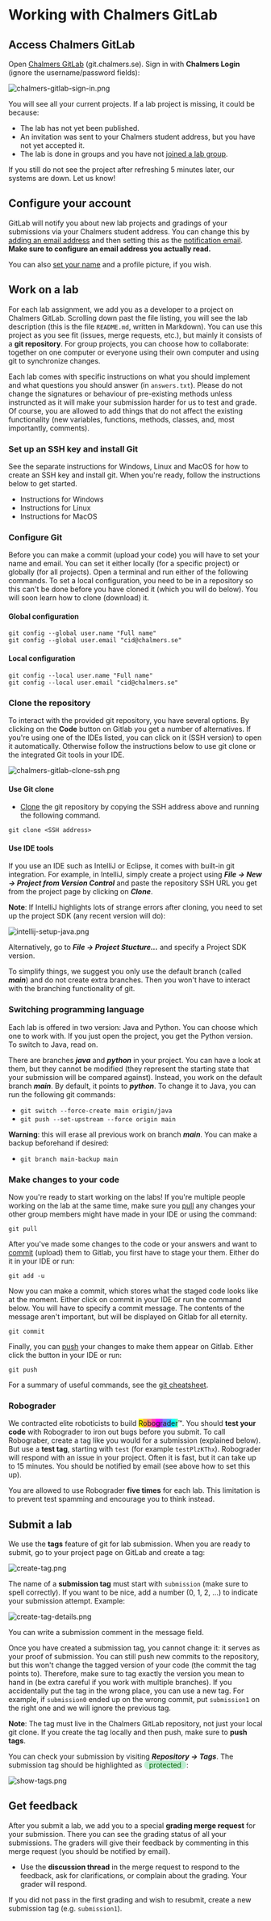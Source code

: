 # Working with Chalmers GitLab

## Access Chalmers GitLab

Open [Chalmers GitLab](https://git.chalmers.se/dashboard/projects) (git.chalmers.se). Sign in with **Chalmers Login** (ignore the username/password fields):

![chalmers-gitlab-sign-in.png](img/chalmers-gitlab-sign-in.png)

You will see all your current projects. If a lab project is missing, it could be because:

- The lab has not yet been published.
- An invitation was sent to your Chalmers student address, but you have not yet accepted it.
- The lab is done in groups and you have not [joined a lab group](lab-info.md#joining-a-group).

If you still do not see the project after refreshing 5 minutes later, our systems are down. Let us know!

## Configure your account

GitLab will notify you about new lab projects and gradings of your submissions via your Chalmers student address. You can change this by [adding an email address](https://git.chalmers.se/-/profile/emails) and then setting this as the [notification email](https://git.chalmers.se/-/profile/notifications). **Make sure to configure an email address you actually read.**

You can also [set your name](https://git.chalmers.se/-/profile) and a profile picture, if you wish.

## Work on a lab

For each lab assignment, we add you as a developer to a project on Chalmers GitLab. Scrolling down past the file listing, you will see the lab description (this is the file `README.md`, written in Markdown). You can use this project as you see fit (issues, merge requests, etc.), but mainly it consists of a **git repository**. For group projects, you can choose how to collaborate: together on one computer or everyone using their own computer and using git to synchronize changes.

Each lab comes with specific instructions on what you should implement and what questions you should answer (in `answers.txt`). Please do not change the signatures or behaviour of pre-existing methods unless instruncted as it will make your submission harder for us to test and grade. Of course, you are allowed to add things that do not affect the existing functionality (new variables, functions, methods, classes, and, most importantly, comments).

### Set up an SSH key and install Git

See the separate instructions for Windows, Linux and MacOS for how to create an SSH key and install git. When you're ready, follow the instructions below to get started.

- Instructions for Windows
- Instructions for Linux
- Instructions for MacOS

### Configure Git

Before you can make a commit (upload your code) you will have to set your name and email. You can set it either locally (for a specific project) or globally (for all projects). Open a terminal and run either of the following commands. To set a local configuration, you need to be in a repository so this can't be done before you have cloned it (which you will do below). You will soon learn how to clone (download) it.

#### Global configuration
``` shell
git config --global user.name "Full name"
git config --global user.email "cid@chalmers.se"
```

#### Local configuration
``` shell
git config --local user.name "Full name"
git config --local user.email "cid@chalmers.se"
```

### Clone the repository

To interact with the provided git repository, you have several options. By clicking on the **Code** button on Gitlab you get a number of alternatives. If you're using one of the IDEs listed, you can click on it (SSH version) to open it automatically. Otherwise follow the instructions below to use git clone or the integrated Git tools in your IDE.

![chalmers-gitlab-clone-ssh.png](img/gitlab-clone.png)

#### Use Git clone
- [Clone](https://git.chalmers.se/help/gitlab-basics/start-using-git.md#clone-with-ssh) the git repository by copying the SSH address above and running the following command.

``` shell
git clone <SSH address>
```

#### Use IDE tools

If you use an IDE such as IntelliJ or Eclipse, it comes with built-in git integration. For example, in IntelliJ, simply create a project using ***File → New → Project from Version Control*** and paste the repository SSH URL you get from the project page by clicking on ***Clone***.

  **Note**: If IntelliJ highlights lots of strange errors after cloning, you need to set up the project SDK (any recent version will do):

  ![intellij-setup-java.png](img/intellij-setup-java.png)

  Alternatively, go to ***File → Project Stucture...*** and specify a Project SDK version.

To simplify things, we suggest you only use the default branch (called ***main***) and do not create extra branches. Then you won't have to interact with the branching functionality of git.

### Switching programming language

Each lab is offered in two version: Java and Python. You can choose which one to work with. If you just open the project, you get the Python version. To switch to Java, read on.

There are branches ***java*** and ***python*** in your project. You can have a look at them, but they cannot be modified (they represent the starting state that your submission will be compared against). Instead, you work on the default branch ***main***. By default, it points to ***python***. To change it to Java, you can run the following git commands:

- `git switch --force-create main origin/java`
- `git push --set-upstream --force origin main`

**Warning**: this will erase all previous work on branch ***main***. You can make a backup beforehand if desired:

- `git branch main-backup main`

### Make changes to your code

Now you're ready to start working on the labs! If you're multiple people working on the lab at the same time, make sure you [pull](https://git.chalmers.se/help/gitlab-basics/start-using-git.md#download-the-latest-changes-in-the-project) any changes your other group members might have made in your IDE or using the command:

``` shell
git pull
```

After you've made some changes to the code or your answers and want to [commit](https://git.chalmers.se/help/gitlab-basics/start-using-git.md#add-and-commit-local-changes) (upload) them to Gitlab, you first have to stage your them. Either do it in your IDE or run:

``` shell
git add -u
```

Now you can make a commit, which stores what the staged code looks like at the moment. Either click on commit in your IDE or run the command below. You will have to specify a commit message. The contents of the message aren't important, but will be displayed on Gitlab for all eternity.
``` shell
git commit
```

Finally, you can [push](https://git.chalmers.se/help/gitlab-basics/start-using-git.md#send-changes-to-gitlabcom) your changes to make them appear on Gitlab. Either click the button in your IDE or run:
``` shell
git push
```

For a summary of useful commands, see the [git cheatsheet](https://about.gitlab.com/images/press/git-cheat-sheet.pdf).

### Robograder

We contracted elite roboticists to build 
<span style="background-color: #ffff00;">R</span><span style="background-color: #ffaf40;">o</span><span style="background-color: #ff8080;">b</span><span style="background-color: #ff40af;">o</span><span style="background-color: #ff00ff;">g</span><span style="background-color: #af40ff;">r</span><span style="background-color: #8080ff;">a</span><span style="background-color: #40afff;">d</span><span style="background-color: #00ffff;">e</span><span style="background-color: #4fffaf;">r</span>™. 
You should **test your code** with Robograder to iron out bugs before you submit. To call Robograber, create a tag like you would for a submission (explained below). But use a **test tag**, starting with `test` (for example `testPlzKThx`). Robograder will respond with an issue in your project. Often it is fast, but it can take up to 15 minutes. You should be notified by email (see above how to set this up).

You are allowed to use Robograder **five times** for each lab. This limitation is to prevent test spamming and encourage you to think instead.

## Submit a lab

We use the **tags** feature of git for lab submission. When you are ready to submit, go to your project page on GitLab and create a tag:

![create-tag.png](img/create-tag.png)

The name of a **submission tag** must start with `submission` (make sure to spell correctly). If you want to be nice, add a number (0, 1, 2, …) to indicate your submission attempt. Example:

![create-tag-details.png](img/create-tag-details.png)

You can write a submission comment in the message field.

Once you have created a submission tag, you cannot change it: it serves as your proof of submission. You can still push new commits to the repository, but this won't change the tagged version of your code (the commit the tag points to). Therefore, make sure to tag exactly the version you mean to hand in (be extra careful if you work with multiple branches). If you accidentally put the tag in the wrong place, you can use a new tag. For example, if `submission0` ended up on the wrong commit, put `submission1` on the right one and we will ignore the previous tag.

**Note**: The tag must live in the Chalmers GitLab repository, not just your local git clone. If you create the tag locally and then push, make sure to **push tags**.

You can check your submission by visiting ***Repository → Tags***. The submission tag should be highlighted as 
<span style="background-color: #bfedd2; color: #006000; padding: 0 10px; border-radius: 10px">protected</span>:

![show-tags.png](img/show-tags.png)

## Get feedback

After you submit a lab, we add you to a special **grading merge request** for your submission. There you can see the grading status of all your submissions. The graders will give their feedback by commenting in this merge request (you should be notified by email).

- Use the **discussion thread** in the merge request to respond to the feedback, ask for clarifications, or complain about the grading. Your grader will respond.

If you did not pass in the first grading and wish to resubmit, create a new submission tag (e.g. `submission1`).
